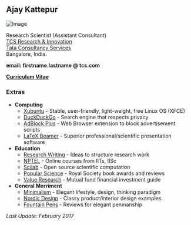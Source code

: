 ## Ajay Kattepur

![Image](https://ajaykattepur.github.io/ajaykattepur/ajay.jpg)

Research Scientist (Assistant Consultant)           
[TCS Research & Innovation](http://research-innovation.tcs.com/research/Pages/default.aspx)  
[Tata Consultancy Services](https://www.tcs.com/)  
Bangalore, India.

**email: firstname.lastname @ tcs.com**
   
     
  
[**Curriculum Vitae**](cv.md)
 
 
 




### Extras

- **Computing**
  - [Xubuntu](https://xubuntu.org/) - Stable, user-friendly, light-weight, free Linux OS (XFCE)
  - [DuckDuckGo](https://duckduckgo.com/) - Search engine that respects privacy
  - [AdBlock Plus](https://adblockplus.org/) - Web Browser extension to block advertisement scripts
  - [LaTeX Beamer](https://www.sharelatex.com/learn/Beamer) - Superior professional/scientific presentation software 
- **Education**
  - [Research Writing](https://www.microsoft.com/en-us/research/wp-content/uploads/2016/07/How-to-write-a-great-research-paper.pdf) - Ideas to structure research work
  - [NPTEL](http://nptel.ac.in/) - Online courses from IITs, IISc
  - [Scilab](http://www.scilab.org/) - Open source scientific computation
  - [Popular Science](https://royalsociety.org/grants-schemes-awards/book-prizes/science-book-prize/) - Royal Society book awards and reviews
  - [Value Research](https://www.valueresearchonline.com/Default.asp?) - Mutual fund financial investment guide
- **General Merriment**
  - [Minimalism](http://mnmlist.com/minimalist-faqs/) - Elegant lifestyle, design, thinking paradigm
  - [Nordic Design](https://nordicdesign.ca/) - Classy product/interior design examples
  - [Fountain Pens](https://blog.gouletpens.com/reviews/pen-reviews) - Reviews for elegant penmanship



_Last Update: February 2017_
